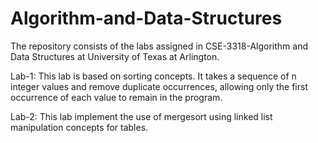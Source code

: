 # Algorithm-and-Data-Structures
The repository consists of the labs assigned in CSE-3318-Algorithm and Data Structures at University of Texas at Arlington.

Lab-1: This lab is based on sorting concepts. It takes a sequence of n integer values and remove duplicate occurrences, allowing only the first occurrence
of each value to remain in the program. 

Lab-2: This lab implement the use of mergesort using linked list manipulation concepts for tables.
